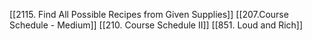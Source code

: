 [[2115. Find All Possible Recipes from Given Supplies]]
[[207.Course Schedule - Medium]]
[[210. Course Schedule II]]
[[851. Loud and Rich]]